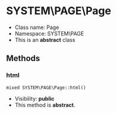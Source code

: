 SYSTEM\PAGE\Page
===============






* Class name: Page
* Namespace: SYSTEM\PAGE
* This is an **abstract** class







Methods
-------


### html

    mixed SYSTEM\PAGE\Page::html()





* Visibility: **public**
* This method is **abstract**.



